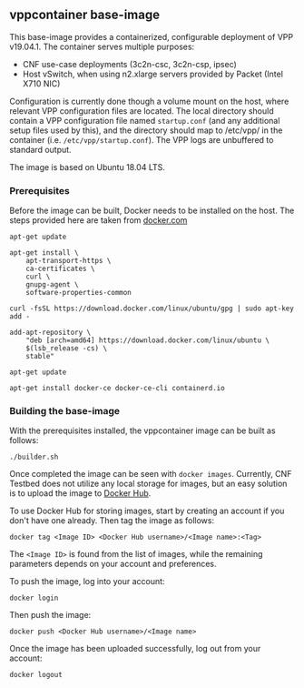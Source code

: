 ## vppcontainer base-image
This base-image provides a containerized, configurable deployment of VPP v19.04.1. The container serves multiple purposes:
* CNF use-case deployments (3c2n-csc, 3c2n-csp, ipsec)
* Host vSwitch, when using n2.xlarge servers provided by Packet (Intel X710 NIC)

Configuration is currently done though a volume mount on the host, where relevant VPP configuration files are located. The local directory should contain a VPP configuration file named `startup.conf` (and any additional setup files used by this), and the directory should map to /etc/vpp/ in the container (i.e. `/etc/vpp/startup.conf`). The VPP logs are unbuffered to standard output.

The image is based on Ubuntu 18.04 LTS.

### Prerequisites

Before the image can be built, Docker needs to be installed on the host. The steps provided here are taken from [docker.com](https://docs.docker.com/install/linux/docker-ce/ubuntu/)

```
apt-get update

apt-get install \
    apt-transport-https \
    ca-certificates \
    curl \
    gnupg-agent \
    software-properties-common

curl -fsSL https://download.docker.com/linux/ubuntu/gpg | sudo apt-key add -

add-apt-repository \
    "deb [arch=amd64] https://download.docker.com/linux/ubuntu \
    $(lsb_release -cs) \
    stable"

apt-get update

apt-get install docker-ce docker-ce-cli containerd.io
```

### Building the base-image

With the prerequisites installed, the vppcontainer image can be built as follows:
```
./builder.sh
```

Once completed the image can be seen with `docker images`. Currently, CNF Testbed does not utilize any local storage for images, but an easy solution is to upload the image to [Docker Hub](https://hub.docker.com/).

To use Docker Hub for storing images, start by creating an account if you don't have one already. Then tag the image as follows:
```
docker tag <Image ID> <Docker Hub username>/<Image name>:<Tag>
```
The `<Image ID>` is found from the list of images, while the remaining parameters depends on your account and preferences.

To push the image, log into your account:
```
docker login
```

Then push the image:
```
docker push <Docker Hub username>/<Image name>
```

Once the image has been uploaded successfully, log out from your account:
```
docker logout
```
